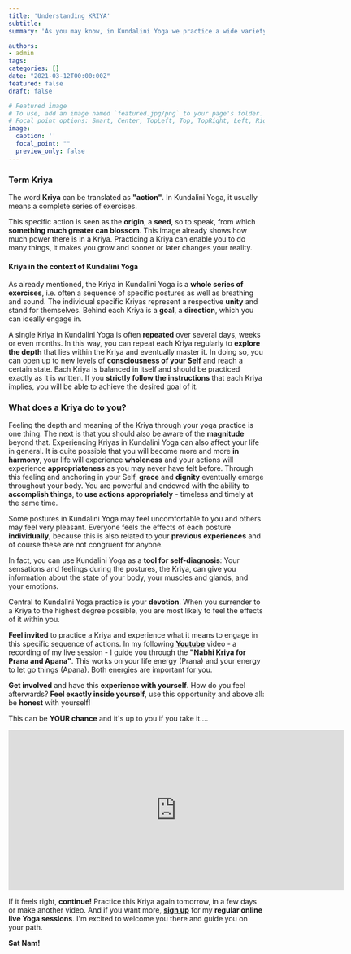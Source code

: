 ```yaml
---
title: 'Understanding KRIYA'
subtitle: 
summary: 'As you may know, in Kundalini Yoga we practice a wide variety of Kriyas. But what exactly does it mean to go through a KRIYA?'

authors:
- admin
tags:
categories: []
date: "2021-03-12T00:00:00Z"
featured: false
draft: false

# Featured image
# To use, add an image named `featured.jpg/png` to your page's folder.
# Focal point options: Smart, Center, TopLeft, Top, TopRight, Left, Right, BottomLeft, Bottom, BottomRight
image:
  caption: ''
  focal_point: ""
  preview_only: false
---
```


### Term Kriya

The word **Kriya** can be translated as **"action"**. In Kundalini Yoga, it usually means a complete series of exercises. 

This specific action is seen as the **origin**, a **seed**, so to speak, from which **something much greater can blossom**. This image already shows how much power there is in a Kriya. Practicing a Kriya can enable you to do many things, it makes you grow and sooner or later changes your reality. 

#### Kriya in the context of Kundalini Yoga

As already mentioned, the Kriya in Kundalini Yoga is a **whole series of exercises**, i.e. often a sequence of specific postures as well as breathing and sound. The individual specific Kriyas represent a respective **unity** and stand for themselves. Behind each Kriya is a **goal**, a **direction**, which you can ideally engage in. 

A single Kriya in Kundalini Yoga is often **repeated** over several days, weeks or even months. In this way, you can repeat each Kriya regularly to **explore the depth** that lies within the Kriya and eventually master it. In doing so, you can open up to new levels of **consciousness of your Self** and reach a certain state. Each Kriya is balanced in itself and should be practiced exactly as it is written. If you **strictly follow the instructions** that each Kriya implies, you will be able to achieve the desired goal of it.

### What does a Kriya do to you?

Feeling the depth and meaning of the Kriya through your yoga practice is one thing. The next is that you should also be aware of the **magnitude** beyond that. Experiencing Kriyas in Kundalini Yoga can also affect your life in general. It is quite possible that you will become more and more **in harmony**, your life will experience **wholeness** and your actions will experience **appropriateness** as you may never have felt before. Through this feeling and anchoring in your Self, **grace** and **dignity** eventually emerge throughout your body. You are powerful and endowed with the ability to **accomplish things**, to **use actions appropriately** - timeless and timely at the same time.  

Some postures in Kundalini Yoga may feel uncomfortable to you and others may feel very pleasant. Everyone feels the effects of each posture **individually**, because this is also related to your **previous experiences** and of course these are not congruent for anyone. 

In fact, you can use Kundalini Yoga as a **tool for self-diagnosis**: Your sensations and feelings during the postures, the Kriya, can give you information about the state of your body, your muscles and glands, and your emotions. 

Central to Kundalini Yoga practice is your **devotion**. When you surrender to a Kriya to the highest degree possible, you are most likely to feel the effects of it within you.  

**Feel invited** to practice a Kriya and experience what it means to engage in this specific sequence of actions. In my following [**Youtube**](https://www.youtube.com/channel/UCjR4h8QUBW_gUnXkfbEdKQA) video - a recording of my live session - I guide you through the **"Nabhi Kriya for Prana and Apana"**. This works on your life energy (Prana) and your energy to let go things (Apana). Both energies are important for you. 

**Get involved** and have this **experience with yourself**. How do you feel afterwards? **Feel exactly inside yourself**, use this opportunity and above all: be **honest** with yourself! 

This can be **YOUR chance** and it's up to you if you take it....

<iframe width="660" height="315" src="https://www.youtube.com/embed/PE9Ip6QjrSc" frameborder="0" allow="accelerometer; autoplay; clipboard-write; encrypted-media; gyroscope; picture-in-picture" allowfullscreen></iframe>


If it feels right, **continue!** Practice this Kriya again tomorrow, in a few days or make another video. And if you want more, [**sign up**](https://ruhahealing.com/#next_sessions) for my **regular online live Yoga sessions**. I'm excited to welcome you there and guide you on your path. 

**Sat Nam!** 